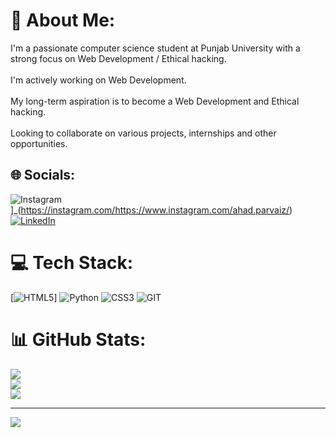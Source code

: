 
# 💫 About Me:
I'm a passionate computer science student at Punjab University with a strong focus on Web Development / Ethical hacking. <br><br>I'm actively working on Web Development.<br><br>My long-term aspiration is to become a Web Development and Ethical hacking.<br><br>Looking to collaborate on various projects, internships and other opportunities.


## 🌐 Socials:
![Instagram](https://img.shields.io/badge/Instagram-%23E4405F.svg?logo=Instagram&logoColor=white)]_(https://instagram.com/https://www.instagram.com/ahad.parvaiz/) [![LinkedIn](https://img.shields.io/badge/LinkedIn-%230077B5.svg?logo=linkedin&logoColor=white)](https://www.linkedin.com/in/ahad-parvaiz-0b3925353/)
# 💻 Tech Stack:
[![HTML5](https://img.shields.io/badge/html5-%23E34F26.svg?style=for-the-badge&logo=html5&logoColor=white)] ![Python](https://img.shields.io/badge/python-3670A0?style=for-the-badge&logo=python&logoColor=ffdd54) ![CSS3](https://img.shields.io/badge/css3-%231572B6.svg?style=for-the-badge&logo=css3&logoColor=white) ![GIT](https://img.shields.io/badge/Git-fc6d26?style=for-the-badge&logo=git&logoColor=white)
# 📊 GitHub Stats:
![](https://github-readme-stats.vercel.app/api?username=Ahad-Parvaiz&theme=dark&hide_border=false&include_all_commits=false&count_private=false)<br/>
![](https://github-readme-streak-stats.herokuapp.com/?user=Ahad-Parvaiz&theme=dark&hide_border=false)<br/>
![](https://github-readme-stats.vercel.app/api/top-langs/?username=Ahad-Parvaiz&theme=dark&hide_border=false&include_all_commits=false&count_private=false&layout=compact)

---
[![](https://visitcount.itsvg.in/api?id=Ahad-Parvaiz&icon=0&color=0)](https://visitcount.itsvg.in)
